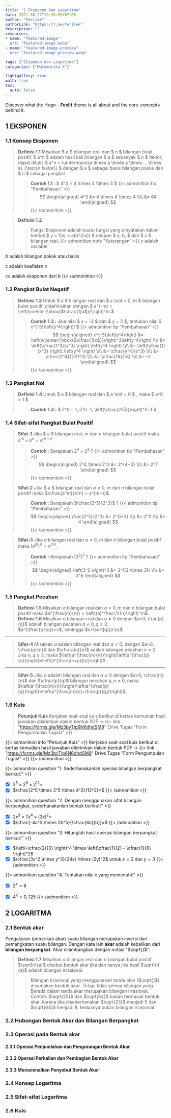 ```yaml
---
title: "1 Eksponen Dan Logaritma"
date: 2021-08-22T19:33:55+07:00
author: "Ferilee"
authorLink: "https://t.me/ferilee"
description: ""
resources:
- name: "featured-image"
  src: "featured-image.webp"
- name: "featured-image-preview"
  src: "featured-image-preview.webp"

tags: ["Eksponen dan Logaritma"]
categories: ["Matematika-X"]

lightgallery: true
math: true
toc:
  auto: false
---
```


Discover what the Hugo - **FeelIt** theme is all about and the core-concepts behind it.

<!--more-->

## 1 EKSPONEN
### 1.1 Konsep Eksponen
> **Definisi 1.1** Misalkan $ a $ bilangan real dan $ n $ bilangan bulat positif. $ a^n $ adalah hasil kali bilangan $ a $ sebanyak $ n $ faktor, dapat ditulis $ a^n = \underbrace{a \times a \times a \times ... \times a}_{\text{n faktor}} $ dengan $ a $ sebagai basis bilangan pokok dan $ n $ sebagai pangkat.
>> **Contoh 1.1 :** $ 4^3 = 4 \times 4 \times 4 $
{{< admonition tip "Pembahasan" >}}
$$  \begin{aligned}  4^3 &= 4 \times 4 \times 4 \\\\  &= 64  \end{aligned} $$
{{< /admonition >}}

> **Definisi 1.2**
>> Fungsi Eksponen adalah suatu fungsi yang dinyatakan dalam bentuk $ y = f(x) = a(b^{cx}) $ dengan $ a, b, $ dan $ c $ bilangan real.
{{< admonition note "Keterangan" >}}
$x$ adalah variabel

$b$ adalah bilangan pokok atau basis

$c$ adalah koefisien $x$

$cx$ adalah eksponen dari $b$
{{< /admonition >}}

### 1.2 Pangkat Bulat Negatif
> **Definisi 1.3** Untuk $ a $ bilangan real dan $ a \not = 0, m $ bilangan bulat positif, didefinisikan dengan $ a^{-m} = \left(\vcenter{\hbox{$\cfrac{1}a$}}\right)^m $
>> **Contoh 1.3 :** Jika nilai $ x = -2 $ dan $ y = 2 $, tentukan nilai $ x^{-3}\left(y^4\right)! $
{{< admonition tip "Pembahasan" >}}
$$  \begin{aligned} x^{-3}\left(y^4\right) &= \left(\vcenter{\hbox{$\cfrac{1}x$}}\right)^3\left(y^4\right) \\\\ &= \left(\cfrac{1^3}{x^3} \right).\left(y^4 \right) \\\\ &= \left(\cfrac{1}{x^3} \right).\left(y^4 \right) \\\\ &= \cfrac{y^4}{x^3} \\\\ &= \cfrac{2^4}{(-2)^3} \\\\ &= \cfrac{16}{-8} \\\\ &= -2 \end{aligned} $$
{{< /admonition >}}

### 1.3 Pangkat Nol
> **Definisi 1.4** Untuk $ a $ bilangan real dan $ a \not = 0 $ , maka $ a^0 = 1 $
>> **Contoh 1.4 :** $ 2^0 = 1, 5^0=1, \left(\cfrac{2}{3}\right)^0=1 $

### 1.4 Sifat-sifat Pangkat Bulat Positif
> **Sifat-1** Jika $ a $ bilangan real, $m$ dan $n$ bilangan bulat positif maka $a^m \times a^n = a^{m+n}$.
>> **Contoh :** Berapakah $2^4 \times 2^3$ ?
{{< admonition tip "Pembahasan" >}}
$$  \begin{aligned}  2^4 \times 2^3 &= 2^{4+3} \\\\  &= 2^7  \end{aligned} $$
{{< /admonition >}}

> **Sifat-2** Jika $ a $ bilangan real dan $a \not = 0$, $m$ dan $n$ bilangan bulat positif maka $\cfrac{a^m}{a^n} = a^{m-n}$.
>> **Contoh :** Berapakah $\cfrac{2^5}{2^3}$ ?
{{< admonition tip "Pembahasan" >}}
$$  \begin{aligned}  \frac{2^5}{2^3} &= 2^{5-3} \\\\  &= 2^2 \\\\ &= 4  \end{aligned} $$
{{< /admonition >}}

> **Sifat-3** Jika $a$ bilangan real dan $a \not = 0$, $m$ dan $n$ bilangan bulat positif maka $\left(a^m \right)^n = a^{mn}$.
>> **Contoh :** Berapakah $\left(3^2 \right)^3$ ?
{{< admonition tip "Pembahasan" >}}
$$  \begin{aligned}  \left(3^2 \right)^3 &= 3^{(2 \times 3)} \\\\  &= 3^6 \end{aligned} $$
{{< /admonition >}}

### 1.5 Pangkat Pecahan
> **Definisi 1.5** Misalkan $a$ bilangan real dan $a \not = 0, m$ dan $n$ bilangan bulat positif maka $a^{\frac{m}{n}} = \left({a}^\frac{1}{n}\right)^m$.
\
> **Definisi 1.6** Misalkan $a$ bilangan real dan $a \not = 0$ dengan $a>0, \frac{p}{q}$ adalah bilangan pecahan $q \not = 0, q \ge 2$.
\
$a^{\tfrac{p}{q}}=c$, sehingga $c=\sqrt[q]{a^p}$
---
> **Sifat-4** Misalkan $a$ adalah bilangan real dan $a \not = 0$, dengan $a>0, \cfrac{p}{n}$ dan $\cfrac{m}{n}$ adalah bilangan pecahan $n \not = 0$.
Jika $n, q \ge 2$, maka $\left(a^{\frac{m}{n}}\right)\left(a^{\frac{p}{n}}\right)=\left(a^{\frac{m+p}{n}}\right)$.
___
> **Sifat-5** Jika $a$ adalah bilangan real dan $a \not = 0$ dengan $a>0, \cfrac{m}{n}$ dan $\cfrac{p}{q}$ bilangan pecahan $q, n\not=0$, maka $\left(a^{\frac{m}{n}}\right)\left(a^{\frac{p}{q}}\right)=\left(a^{\frac{m}{n}+\frac{p}{q}}\right)$.

### 1.6 Kuis
> **Petunjuk Kuis** Kerjakan soal-soal kuis berikut di kertas kemudian hasil jawaban dikirimkan dalam bentuk PDF $\to$ {{< link "https://forms.gle/Mz3byTjp6N6dhdSM9" Drive Tugas "Form Pengumpulan Tugas!" >}}

{{< admonition info "Petunjuk Kuis" >}}
Kerjakan soal-soal kuis berikut di kertas kemudian hasil jawaban dikirimkan dalam bentuk PDF $\to$ {{< link "https://forms.gle/Mz3byTjp6N6dhdSM9" Drive Tugas "Form Pengumpulan Tugas!" >}}
{{< /admonition >}}

{{< admonition question "1. Sederhanakanlah operasi bilangan berpangkat berikut:" >}}
- [x] $2^5 \times 2^9 \times 2^{12}=$
- [x] $\cfrac{2^5 \times 3^5 \times 4^2}{12^2}=$
{{< /admonition >}}

{{< admonition question "2. Dengan menggunakan sifat bilangan berpangkat, sederhanakanlah bentuk berikut:" >}}
- [x] $2x^3 \times 7x^4 \times (3x)^2=$
- [x] $\cfrac{-4a^3 \times 2b^5}{\cfrac{8a}{b}}=$
{{< /admonition >}}

{{< admonition question "3. Hitunglah hasil operasi bilangan berpangkat berikut:" >}}
- [x] $\left(-\cfrac{2}{3} \right)^4 \times \left(\cfrac{1}{2} - \cfrac{1}{6} \right)^2$
- [x] $\cfrac{3x^2 \times y^3}{24x} \times (2y)^2$ untuk $x=2$ dan $y=3$
{{< /admonition >}}

{{< admonition question "4. Tentukan nilai $x$ yang memenuhi:" >}}
- [x] $2^x = 8$
- [x] $4^x = 0,125$
{{< /admonition >}}


<!--- ---------------Logaritma-------------------- -->
## 2 LOGARITMA
### 2.1 Bentuk akar
Pengakaran (penarikan akar) suatu bilangan merupakan inversi dari pemangkatan suatu bilangan. Dengan kata lain **akar** adalah kebalikan dari **bilangan berpangkat**. Akar dilambangkan dengan notasi "$\sqrt{}$".
> **Definisi 1.7** Misalkan $a$ bilangan real dan $n$ bilangan bulat positif. $\sqrt[n]{a}$ disebut bentuk akar jika dan hanya jika hasil $\sqrt[n]{a}$ adalah bilangan irrasional.
>> Bilangan irrasional yang menggunakan tanda akar ($\sqrt{}$) dinamakan _bentuk akar_. Tetapi tidak semua bilangan yang Berada dalam tanda akar merupakan bilangan irrasional. Contoh: $\sqrt{25}$ dan $\sqrt{64}$ bukan termasuk bentuk akar, karena jika disederhanakan $\sqrt{25}$ menjadi 5 dan $\sqrt{64}$ menjadi 8, keduanya bukan bilangan irrasional.

### 2.2 Hubungan Bentuk Akar dan Bilangan Berpangkat
### 2.3 Operasi pada Bentuk akar
#### 2.3.1 Operasi Penjumlahan dan Pengurangan Bentuk Akar
#### 2.3.2 Operasi Perkalian dan Pembagian Bentuk Akar
#### 2.3.3 Merasionalkan Penyebut Bentuk Akar
### 2.4 Konsep Logaritma
### 2.5 Sifat-sifat Logaritma
### 2.6 Kuis



<!--- Placeholder
> **Title** description.
>> **Example**
{{< admonition tip "Pembahasan" >}}

Pembahasan ditulis di sini
$$  \begin{aligned}  a &= b+c \\\\  &= d+f  \end{aligned} $$

{{< /admonition >}}
-->
